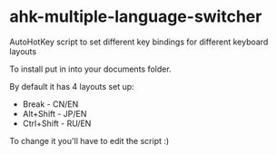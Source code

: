 # ahk-multiple-language-switcher
AutoHotKey script to set different key bindings for different keyboard layouts

To install put in into your documents folder.

By default it has 4 layouts set up:
* Break - CN/EN
* Alt+Shift - JP/EN
* Ctrl+Shift - RU/EN

To change it you'll have to edit the script :)
